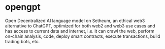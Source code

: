 # opengpt
Open Decentralized AI language model on Setheum, an ethical web3 alternative to ChatGPT, optimized for both web2 and web3 use cases and has access to current data and internet, i.e. it can crawl the web, perform on-chain analysis, code, deploy smart contracts, execute transactions, build trading bots, etc.
